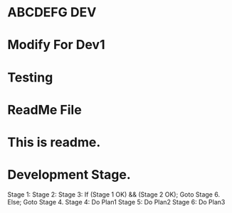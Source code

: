 ABCDEFG
DEV
=======
Modify For Dev1
=======
Testing
=======
ReadMe File
=======
This is readme.
=======
Development Stage.
=======
Stage 1:
Stage 2:
Stage 3: If (Stage 1 OK) && (Stage 2 OK); Goto Stage 6.
	 Else; Goto Stage 4.
Stage 4: Do Plan1
Stage 5: Do Plan2
Stage 6: Do Plan3
